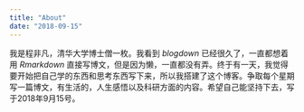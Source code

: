```yaml
---
title: "About"
date: "2018-09-15"
---
```


我是程非凡，清华大学博士僧一枚。我看到 *blogdown* 已经很久了，一直都想着用 *Rmarkdown* 直接写博文，但是因为懒，一直都没有弄。终于有一天，我觉得要开始把自己学的东西和思考东西写下来，所以我搭建了这个博客。争取每个星期写一篇博文，有生活的，人生感悟以及科研方面的内容。希望自己能坚持下去，写于2018年9月15号。

